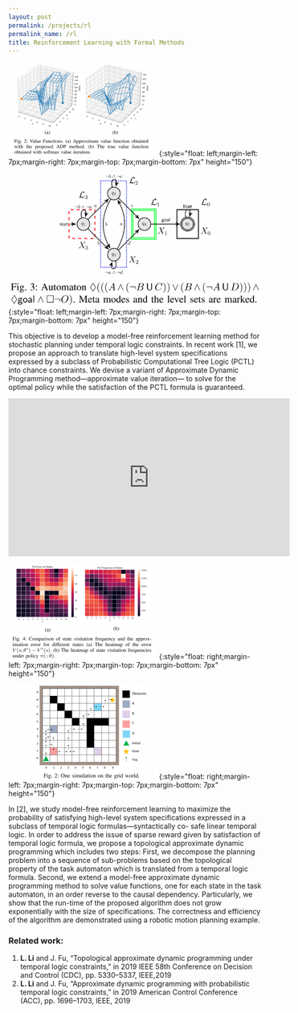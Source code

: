 ```yaml
---
layout: post
permalink: /projects/rl
permalink_name: /rl
title: Reinforcement Learning with Formal Methods
---
```


![](../assets/value_surf.png){:style="float: left;margin-left: 7px;margin-right: 7px;margin-top: 7px;margin-bottom: 7px" height="150"}

![](../assets/automaton.png){:style="float: left;margin-left: 7px;margin-right: 7px;margin-top: 7px;margin-bottom: 7px" height="150"}



This objective is to develop a model-free reinforcement learning method for stochastic planning under temporal logic constraints. In recent work [1], we propose an approach to translate high-level system specifications expressed by a subclass of Probabilistic Computational Tree Logic (PCTL) into chance constraints. We devise a variant of Approximate Dynamic Programming method—approximate value iteration— to solve for the optimal policy while the satisfaction of the PCTL formula is guaranteed.

<iframe width="560" height="315" src="https://www.youtube.com/embed/MJRgdngLjbw" title="YouTube video player" frameborder="0" allow="accelerometer; autoplay; clipboard-write; encrypted-media; gyroscope; picture-in-picture" allowfullscreen></iframe>



![](../assets/errors.png){:style="float: right;margin-left: 7px;margin-right: 7px;margin-top: 7px;margin-bottom: 7px" height="150"}

![](../assets/traj.png){:style="float: right;margin-left: 7px;margin-right: 7px;margin-top: 7px;margin-bottom: 7px" height="150"}

In [2], we study model-free reinforcement learning to maximize the probability of satisfying high-level system specifications expressed in a subclass of temporal logic formulas—syntactically co- safe linear temporal logic. In order to address the issue of sparse reward given by satisfaction of temporal logic formula, we propose a topological approximate dynamic programming which includes two steps: First, we decompose the planning problem into a sequence of sub-problems based on the topological property of the task automaton which is translated from a temporal logic formula. Second, we extend a model-free approximate dynamic programming method to solve value functions, one for each state in the task automaton, in an order reverse to the causal dependency. Particularly, we show that the run-time of the proposed algorithm does not grow exponentially with the size of specifications. The correctness and efficiency of the algorithm are demonstrated using a robotic motion planning example.

### Related work:

1. **L. Li** and J. Fu, “Topological approximate dynamic programming under temporal logic constraints,” in 2019 IEEE 58th Conference on Decision and Control (CDC), pp. 5330–5337, IEEE,2019
2. **L. Li** and J. Fu, “Approximate dynamic programming with probabilistic temporal logic constraints,” in 2019 American Control Conference (ACC), pp. 1696–1703, IEEE, 2019